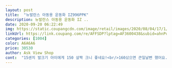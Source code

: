 ```yaml
---
layout: post 
title:  "뉴발란스 아동용 운동화 IZ996PPK" 
description: 뉴발란스 아동용 운동화 IZ ..
date: 2020-09-20 06:22:49 
img: https://static.coupangcdn.com/image/retail/images/2020/08/04/17/1/f925c140-02b3-4ba9-8ea9-b49b1d2bb2c6.jpg 
linkUrl: https://link.coupang.com/re/AFFSDP?lptag=AF3600438&subid=ahnPublicAsk&pageKey=1921244076&itemId=3261962774&vendorItemId=71240591979&traceid=V0-113-e749fd6a3d983296 
categories: [1004] 
color: A6A6A6 
price: 30530 
author: Ask View Shop 
cont:  "15센치 발크기 아이에게 150 살짝 크니 좋네요!<br/>160샀으면 큰일날뻔 했어요.<br/><br/>5살 딸 150신키기엔 작고 160신켜야 할것같아서 샀는데 잘 맞고 좋네요! 그렇다고 너무 꽉끼지도 않고 편하다고해요 때가 좀 잘 탈것같은 색상이지만 딸래미가 좋아하는 핑크고 제가보기에도 색상이 예쁘네요^^많이파세요<br/>계절이 바뀌면서 15개월 아기 신발 사줬어요.<br/><br/>놀았어요ㅎ<br/>문제없이 잘 걷고 뛰어요.<br/><br/>사진보다 실제 모습이 더 예쁜거 같아요!ㅎ<br/>아이가 마음에 드는지 한참을 신고 폴짝거리고<br/>예쁘고 마음에 드는지 신고 집안을 다 휘집고 돌아다니네요ㅎㅎㅎ<br/>일단 색감이 은은하고 너무 이뻐요^^<br/>평소 130 알맞게 신는데 요건 크긴한데 찍찍이로 잘 여며주니<br/>" 
---
```

